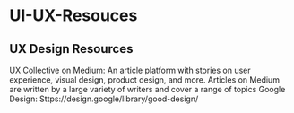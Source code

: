 # UI-UX-Resouces
## UX Design Resources
UX Collective on Medium: An article platform with stories on user experience, visual design, product design, and more. Articles on Medium are written by a large variety of writers and cover a range of topics
Google Design: Sttps://design.google/library/good-design/
